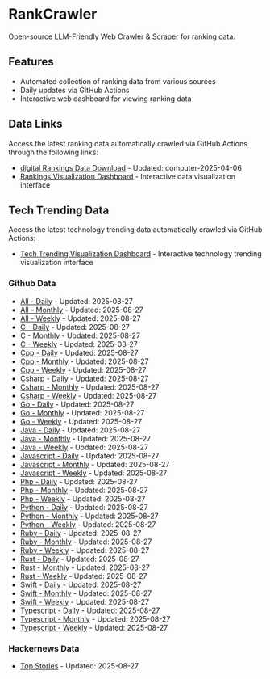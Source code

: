 # RankCrawler

Open-source LLM-Friendly Web Crawler & Scraper for ranking data.

## Features

* Automated collection of ranking data from various sources
* Daily updates via GitHub Actions
* Interactive web dashboard for viewing ranking data


## Data Links

Access the latest ranking data automatically crawled via GitHub Actions through the following links:

* [digital Rankings Data Download](https://github.com/chenjy16/RankCrawler/blob/main/data/1688/digital_computer_2025-04-06.json) - Updated: computer-2025-04-06
* [Rankings Visualization Dashboard](https://chenjy16.github.io/RankCrawler/1688_rankings.html) - Interactive data visualization interface




## Tech Trending Data

Access the latest technology trending data automatically crawled via GitHub Actions:

* [Tech Trending Visualization Dashboard](https://chenjy16.github.io/RankCrawler/tech_trending.html) - Interactive technology trending visualization interface

### Github Data

* [All - Daily](https://github.com/chenjy16/RankCrawler/blob/main/data/github/github_all_daily_2025-08-27.json) - Updated: 2025-08-27
* [All - Monthly](https://github.com/chenjy16/RankCrawler/blob/main/data/github/github_all_monthly_2025-08-27.json) - Updated: 2025-08-27
* [All - Weekly](https://github.com/chenjy16/RankCrawler/blob/main/data/github/github_all_weekly_2025-08-27.json) - Updated: 2025-08-27
* [C - Daily](https://github.com/chenjy16/RankCrawler/blob/main/data/github/github_c_daily_2025-08-27.json) - Updated: 2025-08-27
* [C - Monthly](https://github.com/chenjy16/RankCrawler/blob/main/data/github/github_c_monthly_2025-08-27.json) - Updated: 2025-08-27
* [C - Weekly](https://github.com/chenjy16/RankCrawler/blob/main/data/github/github_c_weekly_2025-08-27.json) - Updated: 2025-08-27
* [Cpp - Daily](https://github.com/chenjy16/RankCrawler/blob/main/data/github/github_cpp_daily_2025-08-27.json) - Updated: 2025-08-27
* [Cpp - Monthly](https://github.com/chenjy16/RankCrawler/blob/main/data/github/github_cpp_monthly_2025-08-27.json) - Updated: 2025-08-27
* [Cpp - Weekly](https://github.com/chenjy16/RankCrawler/blob/main/data/github/github_cpp_weekly_2025-08-27.json) - Updated: 2025-08-27
* [Csharp - Daily](https://github.com/chenjy16/RankCrawler/blob/main/data/github/github_csharp_daily_2025-08-27.json) - Updated: 2025-08-27
* [Csharp - Monthly](https://github.com/chenjy16/RankCrawler/blob/main/data/github/github_csharp_monthly_2025-08-27.json) - Updated: 2025-08-27
* [Csharp - Weekly](https://github.com/chenjy16/RankCrawler/blob/main/data/github/github_csharp_weekly_2025-08-27.json) - Updated: 2025-08-27
* [Go - Daily](https://github.com/chenjy16/RankCrawler/blob/main/data/github/github_go_daily_2025-08-27.json) - Updated: 2025-08-27
* [Go - Monthly](https://github.com/chenjy16/RankCrawler/blob/main/data/github/github_go_monthly_2025-08-27.json) - Updated: 2025-08-27
* [Go - Weekly](https://github.com/chenjy16/RankCrawler/blob/main/data/github/github_go_weekly_2025-08-27.json) - Updated: 2025-08-27
* [Java - Daily](https://github.com/chenjy16/RankCrawler/blob/main/data/github/github_java_daily_2025-08-27.json) - Updated: 2025-08-27
* [Java - Monthly](https://github.com/chenjy16/RankCrawler/blob/main/data/github/github_java_monthly_2025-08-27.json) - Updated: 2025-08-27
* [Java - Weekly](https://github.com/chenjy16/RankCrawler/blob/main/data/github/github_java_weekly_2025-08-27.json) - Updated: 2025-08-27
* [Javascript - Daily](https://github.com/chenjy16/RankCrawler/blob/main/data/github/github_javascript_daily_2025-08-27.json) - Updated: 2025-08-27
* [Javascript - Monthly](https://github.com/chenjy16/RankCrawler/blob/main/data/github/github_javascript_monthly_2025-08-27.json) - Updated: 2025-08-27
* [Javascript - Weekly](https://github.com/chenjy16/RankCrawler/blob/main/data/github/github_javascript_weekly_2025-08-27.json) - Updated: 2025-08-27
* [Php - Daily](https://github.com/chenjy16/RankCrawler/blob/main/data/github/github_php_daily_2025-08-27.json) - Updated: 2025-08-27
* [Php - Monthly](https://github.com/chenjy16/RankCrawler/blob/main/data/github/github_php_monthly_2025-08-27.json) - Updated: 2025-08-27
* [Php - Weekly](https://github.com/chenjy16/RankCrawler/blob/main/data/github/github_php_weekly_2025-08-27.json) - Updated: 2025-08-27
* [Python - Daily](https://github.com/chenjy16/RankCrawler/blob/main/data/github/github_python_daily_2025-08-27.json) - Updated: 2025-08-27
* [Python - Monthly](https://github.com/chenjy16/RankCrawler/blob/main/data/github/github_python_monthly_2025-08-27.json) - Updated: 2025-08-27
* [Python - Weekly](https://github.com/chenjy16/RankCrawler/blob/main/data/github/github_python_weekly_2025-08-27.json) - Updated: 2025-08-27
* [Ruby - Daily](https://github.com/chenjy16/RankCrawler/blob/main/data/github/github_ruby_daily_2025-08-27.json) - Updated: 2025-08-27
* [Ruby - Monthly](https://github.com/chenjy16/RankCrawler/blob/main/data/github/github_ruby_monthly_2025-08-27.json) - Updated: 2025-08-27
* [Ruby - Weekly](https://github.com/chenjy16/RankCrawler/blob/main/data/github/github_ruby_weekly_2025-08-27.json) - Updated: 2025-08-27
* [Rust - Daily](https://github.com/chenjy16/RankCrawler/blob/main/data/github/github_rust_daily_2025-08-27.json) - Updated: 2025-08-27
* [Rust - Monthly](https://github.com/chenjy16/RankCrawler/blob/main/data/github/github_rust_monthly_2025-08-27.json) - Updated: 2025-08-27
* [Rust - Weekly](https://github.com/chenjy16/RankCrawler/blob/main/data/github/github_rust_weekly_2025-08-27.json) - Updated: 2025-08-27
* [Swift - Daily](https://github.com/chenjy16/RankCrawler/blob/main/data/github/github_swift_daily_2025-08-27.json) - Updated: 2025-08-27
* [Swift - Monthly](https://github.com/chenjy16/RankCrawler/blob/main/data/github/github_swift_monthly_2025-08-27.json) - Updated: 2025-08-27
* [Swift - Weekly](https://github.com/chenjy16/RankCrawler/blob/main/data/github/github_swift_weekly_2025-08-27.json) - Updated: 2025-08-27
* [Typescript - Daily](https://github.com/chenjy16/RankCrawler/blob/main/data/github/github_typescript_daily_2025-08-27.json) - Updated: 2025-08-27
* [Typescript - Monthly](https://github.com/chenjy16/RankCrawler/blob/main/data/github/github_typescript_monthly_2025-08-27.json) - Updated: 2025-08-27
* [Typescript - Weekly](https://github.com/chenjy16/RankCrawler/blob/main/data/github/github_typescript_weekly_2025-08-27.json) - Updated: 2025-08-27

### Hackernews Data

* [Top Stories](https://github.com/chenjy16/RankCrawler/blob/main/data/hackernews/hackernews_top_2025-08-27.json) - Updated: 2025-08-27



